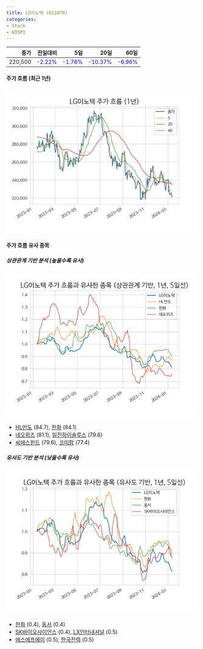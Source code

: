 ```yaml
---
title: LG이노텍 (011070)
categories:
- Stock
- KOSPI
---
```


|종가|전일대비|5일|20일|60일|
|---:|-------:|--:|---:|---:|
|220,500|<span style="color: blue">-2.22%</span>|<span style="color: blue">-1.78%</span>|<span style="color: blue">-10.37%</span>|<span style="color: blue">-6.96%</span>|

<!-- more -->


#### 주가 흐름 (최근 1년)
![011070](/assets/images/stock/011070.png)


#### 주가 흐름 유사 종목


##### 상관관계 기반 분석 (높을수록 유사)
![011070](/assets/images/stock/011070_corr.png)
- [HL만도](/204320/) (84.7), [한화](/000880/) (84.1)
- [네오위즈](/095660/) (81.1), [일진하이솔루스](/271940/) (79.6)
- [씨에스윈드](/112610/) (79.6), [코미팜](/041960/) (77.4)


##### 유사도 기반 분석 (낮을수록 유사)	
![011070](/assets/images/stock/011070_sim.png)
- [한화](/000880/) (0.4), [동서](/026960/) (0.4)
- [SK바이오사이언스](/302440/) (0.4), [LX인터내셔널](/001120/) (0.5)
- [에스에프에이](/056190/) (0.5), [한국전력](/015760/) (0.5)